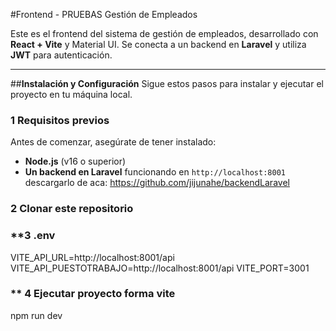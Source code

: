 #Frontend - PRUEBAS Gestión de Empleados

Este es el frontend del sistema de gestión de empleados, 
desarrollado con **React + Vite** y Material UI. Se conecta a un backend en **Laravel** 
y utiliza **JWT** para autenticación.

---

##**Instalación y Configuración**
Sigue estos pasos para instalar y ejecutar el proyecto en tu máquina local.

### **1 Requisitos previos**
Antes de comenzar, asegúrate de tener instalado:
- **Node.js** (v16 o superior) 
- **Un backend en Laravel** funcionando en `http://localhost:8001` descargarlo de aca: https://github.com/jijunahe/backendLaravel

### **2 Clonar este repositorio**

### **3 .env
 
VITE_API_URL=http://localhost:8001/api
VITE_API_PUESTOTRABAJO=http://localhost:8001/api
VITE_PORT=3001

### ** 4 Ejecutar proyecto  forma vite

npm run dev
 

